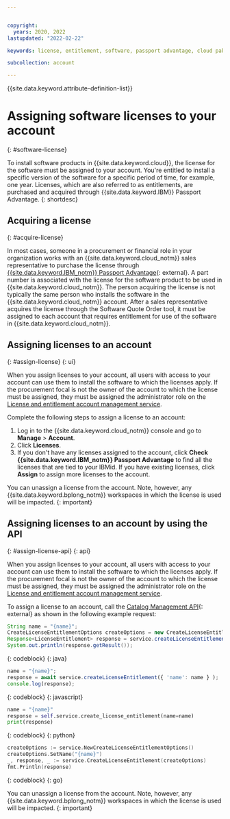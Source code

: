 ```yaml
---


copyright:
  years: 2020, 2022
lastupdated: "2022-02-22"

keywords: license, entitlement, software, passport advantage, cloud pak, binding a license, PPA, part number

subcollection: account

---
```


{{site.data.keyword.attribute-definition-list}}


# Assigning software licenses to your account
{: #software-license}

To install software products in {{site.data.keyword.cloud}}, the license for the software must be assigned to your account. You're entitled to install a specific version of the software for a specific period of time, for example, one year. Licenses, which are also referred to as entitlements, are purchased and acquired through {{site.data.keyword.IBM}} Passport Advantage.
{: shortdesc}

## Acquiring a license
{: #acquire-license}

In most cases, someone in a procurement or financial role in your organization works with an {{site.data.keyword.cloud_notm}} sales representative to purchase the license through [{{site.data.keyword.IBM_notm}} Passport Advantage](https://www.ibm.com/software/passportadvantage/index.html){: external}. A part number is associated with the license for the software product to be used in {{site.data.keyword.cloud_notm}}. The person acquiring the license is not typically the same person who installs the software in the {{site.data.keyword.cloud_notm}} account. After a sales representative acquires the license through the Software Quote Order tool, it must be assigned to each account that requires entitlement for use of the software in {{site.data.keyword.cloud_notm}}.

## Assigning licenses to an account
{: #assign-license}
{: ui}

When you assign licenses to your account, all users with access to your account can use them to install the software to which the licenses apply. If the procurement focal is not the owner of the account to which the license must be assigned, they must be assigned the administrator role on the [License and entitlement account management service](/docs/account?topic=account-account-services#license-entitlement-management).

Complete the following steps to assign a license to an account:
1. Log in to the {{site.data.keyword.cloud_notm}} console and go to **Manage** > **Account**.
2. Click **Licenses**.
3. If you don't have any licenses assigned to the account, click **Check {{site.data.keyword.IBM_notm}} Passport Advantage** to find all the licenses that are tied to your IBMid. If you have existing licenses, click **Assign** to assign more licenses to the account.

You can unassign a license from the account. Note, however, any {{site.data.keyword.bplong_notm}} workspaces in which the license is used will be impacted.
{: important}

## Assigning licenses to an account by using the API
{: #assign-license-api}
{: api}

When you assign licenses to your account, all users with access to your account can use them to install the software to which the licenses apply. If the procurement focal is not the owner of the account to which the license must be assigned, they must be assigned the administrator role on the [License and entitlement account management service](/docs/account?topic=account-account-services#license-entitlement-management).

To assign a license to an account, call the [Catalog Management API](https://cloud.ibm.com/apidocs/resource-catalog/private-catalog?code=java#create-license-entitlement){: external} as shown in the following example request:

```java
String name = "{name}";
CreateLicenseEntitlementOptions createOptions = new CreateLicenseEntitlementOptions.Builder().name(name).build();
Response<LicenseEntitlement> response = service.createLicenseEntitlement(createOptions).execute();
System.out.println(response.getResult());
```
{: codeblock}
{: java}

```javascript
name = "{name}";
response = await service.createLicenseEntitlement({ 'name': name } );
console.log(response);
```
{: codeblock}
{: javascript}

```python
name = "{name}"
response = self.service.create_license_entitlement(name=name)
print(response)
```
{: codeblock}
{: python}

```go
createOptions := service.NewCreateLicenseEntitlementOptions()
createOptions.SetName("{name}")
_, response, _ := service.CreateLicenseEntitlement(createOptions)
fmt.Println(response)
```
{: codeblock}
{: go}

You can unassign a license from the account. Note, however, any {{site.data.keyword.bplong_notm}} workspaces in which the license is used will be impacted.
{: important}
